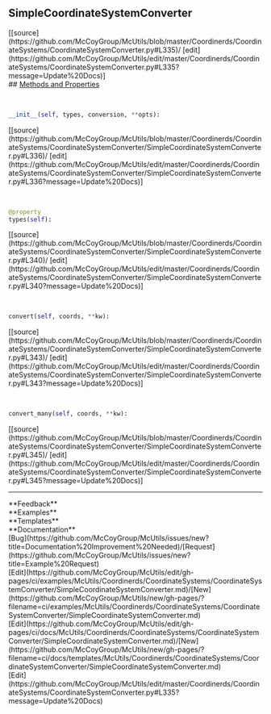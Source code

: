 ## <a id="McUtils.Coordinerds.CoordinateSystems.CoordinateSystemConverter.SimpleCoordinateSystemConverter">SimpleCoordinateSystemConverter</a> 

<div class="docs-source-link" markdown="1">
[[source](https://github.com/McCoyGroup/McUtils/blob/master/Coordinerds/CoordinateSystems/CoordinateSystemConverter.py#L335)/
[edit](https://github.com/McCoyGroup/McUtils/edit/master/Coordinerds/CoordinateSystems/CoordinateSystemConverter.py#L335?message=Update%20Docs)]
</div>









<div class="collapsible-section">
 <div class="collapsible-section collapsible-section-header" markdown="1">
## <a class="collapse-link" data-toggle="collapse" href="#methods" markdown="1"> Methods and Properties</a> <a class="float-right" data-toggle="collapse" href="#methods"><i class="fa fa-chevron-down"></i></a>
 </div>
 <div class="collapsible-section collapsible-section-body collapse show" id="methods" markdown="1">
 
<a id="McUtils.Coordinerds.CoordinateSystems.CoordinateSystemConverter.SimpleCoordinateSystemConverter.__init__" class="docs-object-method">&nbsp;</a> 
```python
__init__(self, types, conversion, **opts): 
```
<div class="docs-source-link" markdown="1">
[[source](https://github.com/McCoyGroup/McUtils/blob/master/Coordinerds/CoordinateSystems/CoordinateSystemConverter/SimpleCoordinateSystemConverter.py#L336)/
[edit](https://github.com/McCoyGroup/McUtils/edit/master/Coordinerds/CoordinateSystems/CoordinateSystemConverter/SimpleCoordinateSystemConverter.py#L336?message=Update%20Docs)]
</div>


<a id="McUtils.Coordinerds.CoordinateSystems.CoordinateSystemConverter.SimpleCoordinateSystemConverter.types" class="docs-object-method">&nbsp;</a> 
```python
@property
types(self): 
```
<div class="docs-source-link" markdown="1">
[[source](https://github.com/McCoyGroup/McUtils/blob/master/Coordinerds/CoordinateSystems/CoordinateSystemConverter/SimpleCoordinateSystemConverter.py#L340)/
[edit](https://github.com/McCoyGroup/McUtils/edit/master/Coordinerds/CoordinateSystems/CoordinateSystemConverter/SimpleCoordinateSystemConverter.py#L340?message=Update%20Docs)]
</div>


<a id="McUtils.Coordinerds.CoordinateSystems.CoordinateSystemConverter.SimpleCoordinateSystemConverter.convert" class="docs-object-method">&nbsp;</a> 
```python
convert(self, coords, **kw): 
```
<div class="docs-source-link" markdown="1">
[[source](https://github.com/McCoyGroup/McUtils/blob/master/Coordinerds/CoordinateSystems/CoordinateSystemConverter/SimpleCoordinateSystemConverter.py#L343)/
[edit](https://github.com/McCoyGroup/McUtils/edit/master/Coordinerds/CoordinateSystems/CoordinateSystemConverter/SimpleCoordinateSystemConverter.py#L343?message=Update%20Docs)]
</div>


<a id="McUtils.Coordinerds.CoordinateSystems.CoordinateSystemConverter.SimpleCoordinateSystemConverter.convert_many" class="docs-object-method">&nbsp;</a> 
```python
convert_many(self, coords, **kw): 
```
<div class="docs-source-link" markdown="1">
[[source](https://github.com/McCoyGroup/McUtils/blob/master/Coordinerds/CoordinateSystems/CoordinateSystemConverter/SimpleCoordinateSystemConverter.py#L345)/
[edit](https://github.com/McCoyGroup/McUtils/edit/master/Coordinerds/CoordinateSystems/CoordinateSystemConverter/SimpleCoordinateSystemConverter.py#L345?message=Update%20Docs)]
</div>
 </div>
</div>












---


<div markdown="1" class="text-secondary">
<div class="container">
  <div class="row">
   <div class="col" markdown="1">
**Feedback**   
</div>
   <div class="col" markdown="1">
**Examples**   
</div>
   <div class="col" markdown="1">
**Templates**   
</div>
   <div class="col" markdown="1">
**Documentation**   
</div>
   <div class="col" markdown="1">
   
</div>
   <div class="col" markdown="1">
   
</div>
   <div class="col" markdown="1">
   
</div>
</div>
  <div class="row">
   <div class="col" markdown="1">
[Bug](https://github.com/McCoyGroup/McUtils/issues/new?title=Documentation%20Improvement%20Needed)/[Request](https://github.com/McCoyGroup/McUtils/issues/new?title=Example%20Request)   
</div>
   <div class="col" markdown="1">
[Edit](https://github.com/McCoyGroup/McUtils/edit/gh-pages/ci/examples/McUtils/Coordinerds/CoordinateSystems/CoordinateSystemConverter/SimpleCoordinateSystemConverter.md)/[New](https://github.com/McCoyGroup/McUtils/new/gh-pages/?filename=ci/examples/McUtils/Coordinerds/CoordinateSystems/CoordinateSystemConverter/SimpleCoordinateSystemConverter.md)   
</div>
   <div class="col" markdown="1">
[Edit](https://github.com/McCoyGroup/McUtils/edit/gh-pages/ci/docs/McUtils/Coordinerds/CoordinateSystems/CoordinateSystemConverter/SimpleCoordinateSystemConverter.md)/[New](https://github.com/McCoyGroup/McUtils/new/gh-pages/?filename=ci/docs/templates/McUtils/Coordinerds/CoordinateSystems/CoordinateSystemConverter/SimpleCoordinateSystemConverter.md)   
</div>
   <div class="col" markdown="1">
[Edit](https://github.com/McCoyGroup/McUtils/edit/master/Coordinerds/CoordinateSystems/CoordinateSystemConverter.py#L335?message=Update%20Docs)   
</div>
   <div class="col" markdown="1">
   
</div>
   <div class="col" markdown="1">
   
</div>
   <div class="col" markdown="1">
   
</div>
</div>
</div>
</div>